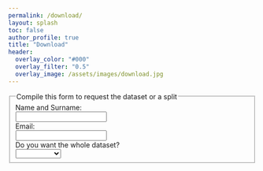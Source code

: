 ```yaml
---
permalink: /download/
layout: splash
toc: false
author_profile: true
title: "Download"
header:
  overlay_color: "#000"
  overlay_filter: "0.5"
  overlay_image: /assets/images/download.jpg
---
```

<? php
function yesnoCheck(that) {
    if (that.value == "no") {
        document.getElementById("ifYes").style.display = "block";
    } else {
        document.getElementById("ifYes").style.display = "none";
    }
}
?>

<form action="mailto:someone@example.com" method="post" enctype="text/plain">
  <fieldset>
    <legend>Compile this form to request the dataset or a split</legend>
    <label for="name">Name and Surname:</label><br>
    <input type="text" id="name"><br>
    <label for="email">Email:</label><br>
    <input type="text" id="email"><br>
    Do you want the whole dataset?<br>
    <select onchange="yesnoCheck(this);">
        <option value=""></option>
        <option value="yes">Yes/option>
        <option value="no">No</option>
    </select>
    <div id="ifYes" style="display: none;">
    <label for="car">Muu, mikä?</label> <input type="text" id="car" name="car" /><br />
    </div>
  </fieldset>
</form>

